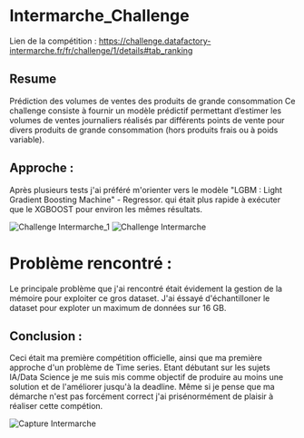 # Intermarche_Challenge

Lien de la compétition :
https://challenge.datafactory-intermarche.fr/fr/challenge/1/details#tab_ranking

## Resume
Prédiction des volumes de ventes des produits de grande consommation  Ce challenge consiste à fournir un modèle prédictif permettant d’estimer les volumes de ventes journaliers réalisés par différents points de vente pour divers produits de grande consommation (hors produits frais ou à poids variable).

## Approche :
Après plusieurs tests j'ai préféré m'orienter vers le modèle "LGBM : Light Gradient Boosting Machine" - Regressor. qui était plus rapide à exécuter que le XGBOOST pour environ les mêmes résultats.

![Challenge Intermarche_1](https://user-images.githubusercontent.com/64421607/124708069-fdba4c80-def9-11eb-90eb-a4974aa15014.png)
![Challenge Intermarche](https://user-images.githubusercontent.com/64421607/124708077-001ca680-defa-11eb-9835-b004f19475f5.png)

# Problème rencontré : 
Le principale problème que j'ai rencontré était évidement la gestion de la mémoire pour exploiter ce gros dataset.
J'ai éssayé d'échantilloner le dataset pour exploter un maximum de données sur 16 GB.

## Conclusion :
Ceci était ma première compétition officielle, ainsi que ma première approche d'un problème de Time series.
Etant débutant sur les sujets IA/Data Science je me suis mis comme objectif de produire au moins une solution et de l'améliorer jusqu'à la deadline.
Même si je pense que ma démarche n'est pas forcément correct j'ai prisénormément de plaisir à réaliser cette compétion.

![Capture Intermarche](https://user-images.githubusercontent.com/64421607/124708406-86d18380-defa-11eb-949b-0430040a8f2c.JPG)



